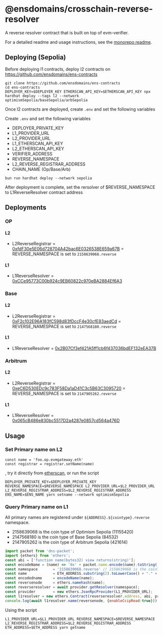 # @ensdomains/crosschain-reverse-resolver

A reverse resolver contract that is built on top of evm-verifier.

For a detailed readme and usage instructions, see the [monorepo readme](https://github.com/ensdomains/evmgateway/tree/main).


## Deploying (Sepolia)

Before deploying l1 contracts, deploy l2 contracts on https://github.com/ensdomains/ens-contracts

```
git clone https://github.com/ensdomains/ens-contracts
cd ens-contracts
DEPLOYER_KEY=$DEPLOYER_KEY ETHERSCAN_API_KEY=$ETHERSCAN_API_KEY npx hardhat deploy --tags l2 --network optimismSepolia/baseSepolia/arbSepolia
```

Once l2 contracts are deployed, create `.env` and set the following variables

Create `.env` and set the following variables

- DEPLOYER_PRIVATE_KEY
- L1_PROVIDER_URL
- L2_PROVIDER_URL
- L1_ETHERSCAN_API_KEY
- L2_ETHERSCAN_API_KEY
- VERIFIER_ADDRESS
- REVERSE_NAMESPACE
- L2_REVERSE_REGISTRAR_ADDRESS
- CHAIN_NAME (Op/Base/Arb)
```
bun run hardhat deploy --network sepolia
```

After deployment is complete, set the rersolver of $REVERSE_NAMESPACE to L1ReverseResolver contract address

## Deployments

### OP
#### L2
- L2ReverseRegistrar = [0xfdF30e5E06d728704A42bac6E0326538E659a67B](https://sepolia-optimism.etherscan.io/address/0xfdF30e5E06d728704A42bac6E0326538E659a67B#code
) = REVERSE_NAMESPACE is set to `2158639068.reverse`
#### L1
- L1ReverseResolver = [0xCCe95773C00b924c9EB60822c970eBA2884Ef6A3](https://sepolia.etherscan.io/address/0xCCe95773C00b924c9EB60822c970eBA2884Ef6A3#code)

### Base

#### L2
- L2ReverseRegistrar = [0xF2c102E96A183fC598d83fDccF4e30cfE83aedCd](https://sepolia.basescan.org/address/0xF2c102E96A183fC598d83fDccF4e30cfE83aedCd#code) = REVERSE_NAMESPACE is set to `2147568180.reverse`
#### L1
- L1ReverseResolver = [0x2B07Cf3ef421A5ff1cb6f437036bdEF132eEA37B](https://sepolia.etherscan.io/address/0x2B07Cf3ef421A5ff1cb6f437036bdEF132eEA37B#code)

### Arbitrum

#### L2
- L2ReverseRegistrar = [0xeC6D530EDc9c783F58Da1aD41C3c5B63C3095720](https://sepolia.arbiscan.io/address/0xeC6D530EDc9c783F58Da1aD41C3c5B63C3095720#code
) = REVERSE_NAMESPACE is set to `2147905262.reverse`
#### L1
- L1ReverseResolver = [0x065cB486e830bc5517D2a4287e0857cd564a476D](https://sepolia.etherscan.io/address/0x065cB486e830bc5517D2a4287e0857cd564a476D#code)

## Usage

### Set Primary name on L2

```
const name = 'foo.op.evmgateway.eth'
const registrar = registrar.setName(name)
```

, try it directly from [etherscan](https://goerli.etherscan.io/address/0xeEB5832Ea8732f7EF06d468E40F562c9D7347795), or run the script
```
DEPLOYER_PRIVATE_KEY=$DEPLOYER_PRIVATE_KEY REVERSE_NAMESPACE=$REVERSE_NAMESPACE L2_PROVIDER_URL=$L2_PROVIDER_URL L2_REVERSE_REGISTRAR_ADDRESS=$L2_REVERSE_REGISTRAR_ADDRESS ENS_NAME=$ENS_NAME yarn setname --network optimismSepolia
```

### Query Primary name on L1

All primary names are registered under `${ADDRESS}.${cointype}.reverse` namespace.

- 2158639068 is the coin type of Optimism Sepolia (11155420)
- 2147568180 is the coin type of Base Sepolia (84532)
- 2147905262 is the coin type of Arbitrum Sepolia (421614)

```js
import packet from 'dns-packet';
import {ethers} from 'ethers';
const abi = ['function name(bytes32) view returns(string)'];
const encodeName = (name) => '0x' + packet.name.encode(name).toString('hex')
const namespace       = '2158639068.reverse' // 2158639068 is the coinType of Optimism Sepolia (11155420)
const name            = ETH_ADDRESS.substring(2).toLowerCase() + "." + namespace
const encodedname     = encodeName(name);
const reversenode     = ethers.namehash(name);
const reverseresolver = await provider.getResolver(namespace);
const provider        = new ethers.JsonRpcProvider(L1_PROVIDER_URL);
const l1resolver = new ethers.Contract(reverseresolver.address, abi, provider);
console.log(await l1resolver.name(reversenode, {enableCcipRead:true}))
```

Using the script

```
L1_PROVIDER_URL=$L1_PROVIDER_URL REVERSE_NAMESPACE=$REVERSE_NAMESPACE L2_REVERSE_REGISTRAR_ADDRESS=$L2_REVERSE_REGISTRAR_ADDRESS ETH_ADDRESS=$ETH_ADDRESS yarn getname
```
